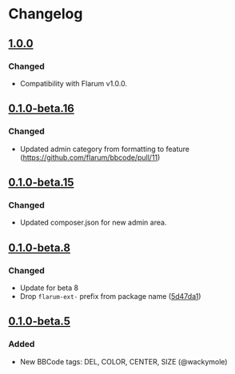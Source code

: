 # Changelog

## [1.0.0](https://github.com/flarum/bbcode/compare/v0.1.0-beta.16...v1.0.0)

### Changed
- Compatibility with Flarum v1.0.0.

## [0.1.0-beta.16](https://github.com/flarum/bbcode/compare/v0.1.0-beta.15...v0.1.0-beta.16)

### Changed
- Updated admin category from formatting to feature (https://github.com/flarum/bbcode/pull/11)

## [0.1.0-beta.15](https://github.com/flarum/bbcode/compare/v0.1.0-beta.12...v0.1.0-beta.15)

### Changed
- Updated composer.json for new admin area.

## [0.1.0-beta.8](https://github.com/flarum/bbcode/compare/v0.1.0-beta.5...v0.1.0-beta.8)

### Changed
- Update for beta 8
- Drop `flarum-ext-` prefix from package name ([5d47da1](https://github.com/flarum/bbcode/commit/5d47da142a3e340190dc37e461090226dddcf0cd))

## [0.1.0-beta.5](https://github.com/flarum/bbcode/compare/v0.1.0-beta.3...v0.1.0-beta.5)

### Added
- New BBCode tags: DEL, COLOR, CENTER, SIZE (@wackymole)
